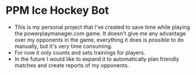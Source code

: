 PPM Ice Hockey Bot
=============

- This is my personal project that I've created to save time while playing the powerplaymanager.com game. It doesn't give me any advantage over my opponents in the game, everything it does is possible to do manually, but it's very time consuming.
- For now it only counts and sets trainings for players.
- In the future I would like to expand it to automatically plan friendly matches and create reports of my opponents.
